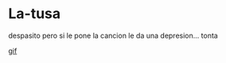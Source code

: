 # La-tusa
despasito pero si le pone la cancion le da una depresion... tonta

[gif](https://media.giphy.com/media/U4ScSYyeWyPn5IgPjg/giphy.gif)
